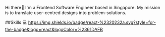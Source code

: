 Hi there👋 I'm a Frontend Software Engineer based in Singapore.
My mission is to translate user-centred designs into problem-solutions.

##Skills 💻
https://img.shields.io/badge/react-%2320232a.svg?style=for-the-badge&logo=react&logoColor=%2361DAFB
<!--
**on-xx/on-xx** is a ✨ _special_ ✨ repository because its `README.md` (this file) appears on your GitHub profile.

Here are some ideas to get you started:

- 🔭 I’m currently working on ...
- 🌱 I’m currently learning ...
- 👯 I’m looking to collaborate on ...
- 🤔 I’m looking for help with ...
- 💬 Ask me about ...
- 📫 How to reach me: ...
- 😄 Pronouns: ...
- ⚡ Fun fact: ...
-->
